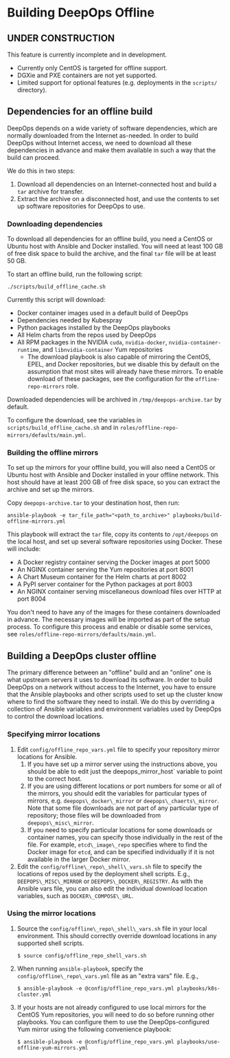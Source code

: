 Building DeepOps Offline
========================

## UNDER CONSTRUCTION

This feature is currently incomplete and in development.

- Currently only CentOS is targeted for offline support.
- DGXie and PXE containers are not yet supported.
- Limited support for optional features (e.g. deployments in the `scripts/` directory).

## Dependencies for an offline build

DeepOps depends on a wide variety of software dependencies, which are normally downloaded from the Internet as-needed.
In order to build DeepOps without Internet access, we need to download all these dependencies in advance and make them available in such a way that the build can proceed.

We do this in two steps:

1. Download all dependencies on an Internet-connected host and build a `tar` archive for transfer.
1. Extract the archive on a disconnected host, and use the contents to set up software repositories for DeepOps to use.

### Downloading dependencies

To download all dependencies for an offline build, you need a CentOS or Ubuntu host with Ansible and Docker installed.
You will need at least 100 GB of free disk space to build the archive, and the final `tar` file will be at least 50 GB.

To start an offline build, run the following script:

```
./scripts/build_offline_cache.sh
```

Currently this script will download:

* Docker container images used in a default build of DeepOps
* Dependencies needed by Kubespray
* Python packages installed by the DeepOps playbooks
* All Helm charts from the repos used by DeepOps
* All RPM packages in the NVIDIA `cuda`, `nvidia-docker`, `nvidia-container-runtime`, and `libnvidia-container` Yum repositories
    * The download playbook is also capable of mirroring the CentOS, EPEL, and Docker repositories, but we disable this by default on the assumption that most sites will already have these mirrors.
        To enable download of these packages, see the configuration for the `offline-repo-mirrors` role.

Downloaded dependencies will be archived in `/tmp/deepops-archive.tar` by default.

To configure the download, see the variables in `scripts/build_offline_cache.sh` and in `roles/offline-repo-mirrors/defaults/main.yml`.

### Building the offline mirrors

To set up the mirrors for your offline build, you will also need a CentOS or Ubuntu host with Ansible and Docker installed in your offline network.
This host should have at least 200 GB of free disk space, so you can extract the archive and set up the mirrors.

Copy `deepops-archive.tar` to your destination host, then run:

```
ansible-playbook -e tar_file_path="<path_to_archive>" playbooks/build-offline-mirrors.yml
```

This playbook will extract the `tar` file, copy its contents to `/opt/deepops` on the local host, and set up several software repositories using Docker.
These will include:

* A Docker registry container serving the Docker images at port 5000
* An NGINX container serving the Yum repositories at port 8001
* A Chart Museum container for the Helm charts at port 8002
* A PyPI server container for the Python packages at port 8003
* An NGINX container serving miscellaneous download files over HTTP at port 8004

You don't need to have any of the images for these containers downloaded in advance.
The necessary images will be imported as part of the setup process.
To configure this process and enable or disable some services, see `roles/offline-repo-mirrors/defaults/main.yml`.

## Building a DeepOps cluster offline

The primary difference between an "offline" build and an "online" one is what upstream servers it uses to download its software.
In order to build DeepOps on a network without access to the Internet, you have to ensure that the Ansible playbooks and other scripts used to set up the cluster know where to find the software they need to install.
We do this by overriding a collection of Ansible variables and environment variables used by DeepOps to control the download locations.

### Specifying mirror locations

1. Edit `config/offline_repo_vars.yml` file to specify your repository mirror locations for Ansible.
    1. If you have set up a mirror server using the instructions above, you should be able to edit just the deepops\_mirror\_host` variable to point to the correct host.
    1. If you are using different locations or port numbers for some or all of the mirrors, you should edit the variables for particular types of mirrors, e.g. `deepops\_docker\_mirror` or `deepops\_chaerts\_mirror`.
        Note that some file downloads are not part of any particular type of repository; those files will be downloaded from `deepops\_misc\_mirror`.
    1. If you need to specify particular locations for some downloads or container names, you can specify those individually in the rest of the file.
        For example, `etcd\_image\_repo` specifies where to find the Docker image for `etcd`, and can be specified individually if it is not available in the larger Docker mirror.
1. Edit the `config/offline\_repo\_shell\_vars.sh` file to specify the locations of repos used by the deployment shell scripts.
    E.g., `DEEPOPS\_MISC\_MIRROR` or `DEEPOPS\_DOCKER\_REGISTRY`.
    As with the Ansible vars file, you can also edit the individual download location variables, such as `DOCKER\_COMPOSE\_URL`.

### Using the mirror locations

1. Source the `config/offline\_repo\_shell\_vars.sh` file in your local environment.
    This should correctly override download locations in any supported shell scripts.
    ```
    $ source config/offline_repo_shell_vars.sh
    ```
1. When running `ansible-playbook`, specify the `config/offline\_repo\_vars.yml` file as an "extra vars" file. E.g.,
    ```
    $ ansible-playbook -e @config/offline_repo_vars.yml playbooks/k8s-cluster.yml
    ```
1. If your hosts are not already configured to use local mirrors for the CentOS Yum repositories, you will need to do so before running other playbooks. You can configure them to use the DeepOps-configured Yum mirror using the following convenience playbook:
    ```
    $ ansible-playbook -e @config/offline_repo_vars.yml playbooks/use-offline-yum-mirrors.yml
    ```
